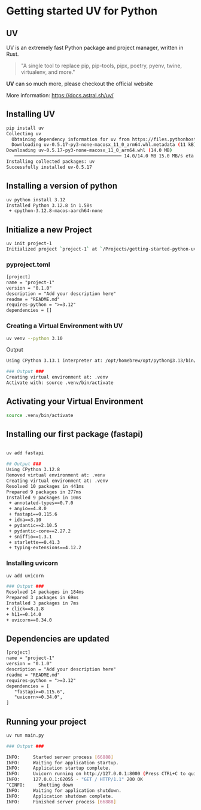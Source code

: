 # Getting started UV for Python
## UV
UV is an extremely fast Python package and project manager, written in Rust.

> "A single tool to replace pip, pip-tools, pipx, poetry, pyenv, twine, virtualenv, and more."

**UV** can so much more, please checkout the official website

More information: https://docs.astral.sh/uv/

## Installing UV

```bash
pip install uv
Collecting uv
  Obtaining dependency information for uv from https://files.pythonhosted.org/packages/f1/7e/4c8b7ca07945fe6ffd1a7e5d1f992b72534be69e97e20a2536d192734adc/uv-0.5.17-py3-none-macosx_11_0_arm64.whl.metadata
  Downloading uv-0.5.17-py3-none-macosx_11_0_arm64.whl.metadata (11 kB)
Downloading uv-0.5.17-py3-none-macosx_11_0_arm64.whl (14.0 MB)
   ━━━━━━━━━━━━━━━━━━━━━━━━━━━━━━━━━━━━━━━━ 14.0/14.0 MB 15.0 MB/s eta 0:00:00
Installing collected packages: uv
Successfully installed uv-0.5.17
```

## Installing a version of python

```bash
uv python install 3.12
Installed Python 3.12.8 in 1.58s
 + cpython-3.12.8-macos-aarch64-none
```

## Initialize a new Project

```bash
uv init project-1
Initialized project `project-1` at `/Projects/getting-started-python-uv/project-1`
```

### pyproject.toml

```txt
[project]
name = "project-1"
version = "0.1.0"
description = "Add your description here"
readme = "README.md"
requires-python = ">=3.12"
dependencies = []

```

### Creating a Virtual Environment with UV

```bash
uv venv --python 3.10
```

Output
```bash
Using CPython 3.13.1 interpreter at: /opt/homebrew/opt/python@3.13/bin/python3.13

### Output ###
Creating virtual environment at: .venv
Activate with: source .venv/bin/activate
```

## Activating your Virtual Environment

```bash
source .venv/bin/activate
```

## Installing our first package (fastapi)

```bash

uv add fastapi

## Output ###
Using CPython 3.12.8
Removed virtual environment at: .venv
Creating virtual environment at: .venv
Resolved 10 packages in 441ms
Prepared 9 packages in 277ms
Installed 9 packages in 10ms
 + annotated-types==0.7.0
 + anyio==4.8.0
 + fastapi==0.115.6
 + idna==3.10
 + pydantic==2.10.5
 + pydantic-core==2.27.2
 + sniffio==1.3.1
 + starlette==0.41.3
 + typing-extensions==4.12.2
 ```

 ### Installing uvicorn

 ```bash
 uv add uvicorn

 ### Output ###
Resolved 14 packages in 184ms
Prepared 3 packages in 69ms
Installed 3 packages in 7ms
 + click==8.1.8
 + h11==0.14.0
 + uvicorn==0.34.0
 ```

 ## Dependencies are updated

 ```txt
 [project]
name = "project-1"
version = "0.1.0"
description = "Add your description here"
readme = "README.md"
requires-python = ">=3.12"
dependencies = [
    "fastapi>=0.115.6",
    "uvicorn>=0.34.0",
]
```

## Running your project

```bash
uv run main.py

### Output ###

INFO:     Started server process [66888]
INFO:     Waiting for application startup.
INFO:     Application startup complete.
INFO:     Uvicorn running on http://127.0.0.1:8000 (Press CTRL+C to quit)
INFO:     127.0.0.1:62055 - "GET / HTTP/1.1" 200 OK
^CINFO:     Shutting down
INFO:     Waiting for application shutdown.
INFO:     Application shutdown complete.
INFO:     Finished server process [66888]
```